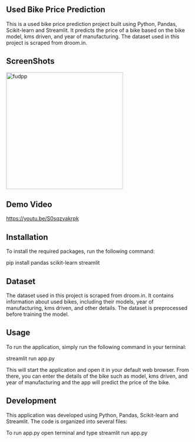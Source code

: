 ## Used Bike Price Prediction
This is a used bike price prediction project built using Python, Pandas, Scikit-learn and Streamlit. It predicts the price of a bike based on the bike model, kms driven, and year of manufacturing. The dataset used in this project is scraped from droom.in.

## ScreenShots
<img width="317" alt="fudpp" src="https://user-images.githubusercontent.com/70143030/236791600-97e5b184-9161-46b3-879d-bc8c351feaa8.png">


## Demo Video
https://youtu.be/S0sqzvakrpk


## Installation
To install the required packages, run the following command:

pip install pandas scikit-learn streamlit


## Dataset
The dataset used in this project is scraped from droom.in. It contains information about used bikes, including their models, year of manufacturing, kms driven, and other details. The dataset is preprocessed before training the model.

## Usage
To run the application, simply run the following command in your terminal:

streamlit run app.py

This will start the application and open it in your default web browser. From there, you can enter the details of the bike such as model, kms driven, and year of manufacturing and the app will predict the price of the bike.

## Development
This application was developed using Python, Pandas, Scikit-learn and Streamlit. The code is organized into several files:

To run app.py 
open terminal and type
streamlit run app.py 
